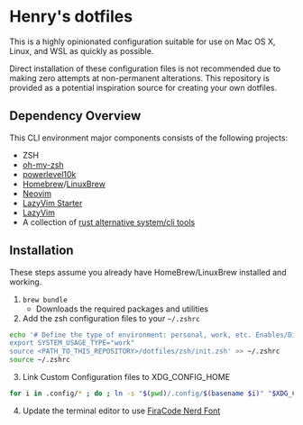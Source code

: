 # Henry's dotfiles

This is a highly opinionated configuration suitable for use on Mac OS X, Linux, and WSL as quickly as possible.

Direct installation of these configuration files is not recommended due to making zero attempts at non-permanent alterations. This repository is provided as a potential inspiration source for creating your own dotfiles.

## Dependency Overview

This CLI environment major components consists of the following projects:

* ZSH
* [oh-my-zsh](https://ohmyz.sh/)
* [powerlevel10k](https://github.com/romkatv/powerlevel10k)
* [Homebrew](https://brew.sh/)/[LinuxBrew](https://docs.brew.sh/Homebrew-on-Linux)
* [Neovim](https://neovim.io/)
* [LazyVim Starter](https://github.com/LazyVim/starter)
* [LazyVim](https://www.lazyvim.org/)
* A collection of [rust alternative system/cli tools](https://github.com/rust-unofficial/awesome-rust?tab=readme-ov-file#system-tools)

## Installation

These steps assume you already have HomeBrew/LinuxBrew installed and working.

1. `brew bundle`
   * Downloads the required packages and utilities
2. Add the zsh configuration files to your `~/.zshrc`

```bash
echo '# Define the type of environment: personal, work, etc. Enables/Disables permitted functionality
export SYSTEM_USAGE_TYPE="work"
source <PATH_TO_THIS_REPOSITORY>/dotfiles/zsh/init.zsh' >> ~/.zshrc
source ~/.zshrc
```

3. Link Custom Configuration files to XDG_CONFIG_HOME

```bash
for i in .config/* ; do ; ln -s "$(pwd)/.config/$(basename $i)" "$XDG_CONFIG_HOME/"; done
```

4. Update the terminal editor to use [FiraCode Nerd Font](https://github.com/ryanoasis/nerd-fonts/tree/master/patched-fonts/FiraCode)
